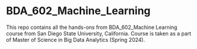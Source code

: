 # BDA_602_Machine_Learning

This repo contains all the hands-ons from BDA_602_Machine Learning course from San Diego State University, California. Course is taken as a part of Master of Science in Big Data Analytics (Spring 2024).
